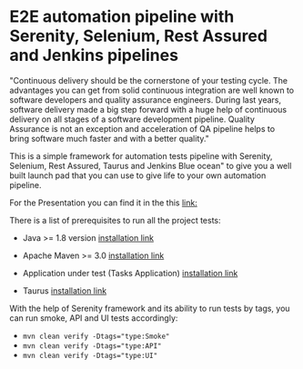 # E2E automation pipeline with Serenity, Selenium, Rest Assured and Jenkins pipelines

"Continuous delivery should be the cornerstone of your testing cycle.
The advantages you can get from solid continuous integration are well known to software developers and quality assurance engineers. 
During last years, software delivery made a big step forward with a huge help of continuous delivery on all stages of a software development pipeline. 
Quality Assurance is not an exception and acceleration of QA pipeline helps to bring software much faster and with a better quality."

This is a simple framework for automation tests pipeline with Serenity, Selenium, Rest Assured, Taurus and Jenkins Blue ocean" to give you a well built launch pad that you can use to give life to your own automation pipeline. 

For the Presentation you can find it in the this [link:](https://www.slideshare.net/mnabil2010/build-your-qa-pipeline-using-serenity-selenium-webdriver-rest-assured-and-jenkins-pipeline)

There is a list of prerequisites to run all the project tests:

- Java >= 1.8 version [installation link](http://www.oracle.com/technetwork/java/javase/downloads/jdk8-downloads-2133151.html)

- Apache Maven >= 3.0 [installation link](https://maven.apache.org/install.html)

- Application under test (Tasks Application) [installation link](tasks-rest-api/README.md)

- Taurus [installation link](https://gettaurus.org/?utm_source=blog&utm_medium=BM_blog&utm_campaign=qa-automation-pipeline-learn-how-to-build-your-own)


With the help of Serenity framework and its ability to run tests by tags, you can run smoke, API and UI tests accordingly:

- `mvn clean verify -Dtags="type:Smoke"`
- `mvn clean verify -Dtags="type:API"`
- `mvn clean verify -Dtags="type:UI"`